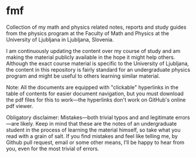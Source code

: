 # fmf
Collection of my math and physics related notes, reports and study guides from the physics program at the Faculty of Math and Physics at the University of Ljubljana in Ljubljana, Slovenia. 

I am continuously updating the content over my course of study and am making the material publicly available in the hope it might help others. Although the exact course material is specific to the University of Ljubljana, the content in this repository is fairly standard for an undergraduate physics program and might be useful to others learning similar material.

Note: All the documents are equipped with "clickable" hyperlinks in the table of contents for easier document navigation, but you must download the pdf files for this to work—the hyperlinks don't work on GitHub's online pdf viewer. 

Obligatory disclaimer: Mistakes—both trivial typos and and legitimate errors—are likely. Keep in mind that these are the notes of an undergraduate student in the process of learning the material himself, so take what you read with a grain of salt. If you find mistakes and feel like telling me, by Github pull request, email or some other means, I’ll be happy to hear from you, even for the most trivial of errors.

